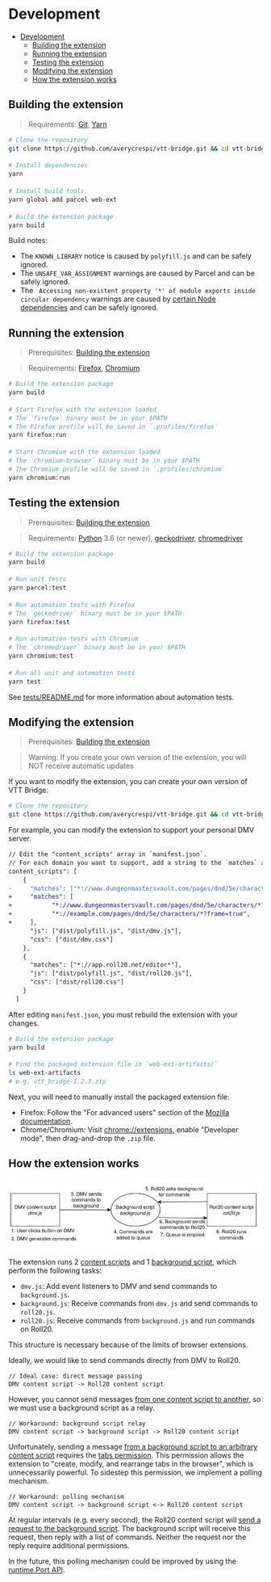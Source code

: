 # Development

- [Development](#development)
  - [Building the extension](#building-the-extension)
  - [Running the extension](#running-the-extension)
  - [Testing the extension](#testing-the-extension)
  - [Modifying the extension](#modifying-the-extension)
  - [How the extension works](#how-the-extension-works)

## Building the extension

> Requirements: [Git](https://git-scm.com/), [Yarn](https://yarnpkg.com/)

```sh
# Clone the repository
git clone https://github.com/averycrespi/vtt-bridge.git && cd vtt-bridge

# Install dependencies
yarn

# Install build tools
yarn global add parcel web-ext

# Build the extension package
yarn build
```

Build notes:
- The `KNOWN_LIBRARY` notice is caused by `polyfill.js` and can be safely ignored.
- The `UNSAFE_VAR_ASSIGNMENT` warnings are caused by Parcel and can be safely ignored.
- The ` Accessing non-existent property '*' of module exports inside circular dependency` warnings are caused by [certain Node dependencies](https://github.com/nodejs/node/issues/32987) and can be safely ignored.

## Running the extension

> Prerequisites: [Building the extension](#building-the-extension)

> Requirements: [Firefox](https://www.mozilla.org/en-CA/firefox/), [Chromium](https://www.chromium.org/)

```sh
# Build the extension package
yarn build

# Start Firefox with the extension loaded
# The `firefox` binary must be in your $PATH
# The Firefox profile will be saved in `.profiles/firefox`
yarn firefox:run

# Start Chromium with the extension loaded
# The `chromium-browser` binary must be in your $PATH
# The Chromium profile will be saved in `.profiles/chromium`
yarn chromium:run
```

## Testing the extension

> Prerequisites: [Building the extension](#building-the-extension)

> Requirements: [Python](https://www.python.org/) 3.6 (or newer), [geckodriver](https://firefox-source-docs.mozilla.org/testing/geckodriver/), [chromedriver](https://chromedriver.chromium.org/)

```sh
# Build the extension package
yarn build

# Run unit tests
yarn parcel:test

# Run automation tests with Firefox
# The `geckodriver` binary must be in your $PATH
yarn firefox:test

# Run automation tests with Chromium
# The `chromedriver` binary must be in your $PATH
yarn chromium:test

# Run all unit and automation tests
yarn test
```

See [tests/README.md](tests/README.md) for more information about automation tests.

## Modifying the extension

> Prerequisites: [Building the extension](#building-the-extension)

> Warning: If you create your own version of the extension, you will NOT receive automatic updates

If you want to modify the extension, you can create your own version of VTT Bridge.

```sh
# Clone the repository
git clone https://github.com/averycrespi/vtt-bridge.git && cd vtt-bridge
```

For example, you can modify the extension to support your personal DMV server.

```diff
// Edit the "content_scripts" array in `manifest.json`.
// For each domain you want to support, add a string to the `matches` array.
content_scripts": [
    {
-     "matches": ["*://www.dungeonmastersvault.com/pages/dnd/5e/characters/*?frame=true"],
+     "matches": [
+           "*://www.dungeonmastersvault.com/pages/dnd/5e/characters/*?frame=true",
+           "*://example.com/pages/dnd/5e/characters/*?frame=true",
+     ],
      "js": ["dist/polyfill.js", "dist/dmv.js"],
      "css": ["dist/dmv.css"]
    },
    {
      "matches": ["*://app.roll20.net/editor*"],
      "js": ["dist/polyfill.js", "dist/roll20.js"],
      "css": ["dist/roll20.css"]
    }
  ]
```

After editing `manifest.json`, you must rebuild the extension with your changes.

```sh
# Build the extension package
yarn build

# Find the packaged extension file in `web-ext-artifacts/`
ls web-ext-artifacts
# e.g. vtt_bridge-1.2.3.zip
```

Next, you will need to manually install the packaged extension file:

- Firefox: Follow the "For advanced users" section of the [Mozilla documentation](https://support.mozilla.org/en-US/kb/find-and-install-add-ons-add-features-to-firefox#w_how-do-i-find-and-install-add-ons).
- Chrome/Chromium: Visit [chrome://extensions](chrome://extensions), enable "Developer mode", then drag-and-drop the `.zip` file.

## How the extension works

![VTT Bridge diagram](assets/diagram.png)

The extension runs 2 [content scripts](https://developer.mozilla.org/en-US/docs/Mozilla/Add-ons/WebExtensions/Anatomy_of_a_WebExtension#Content_scripts) and 1 [background script](https://developer.mozilla.org/en-US/docs/Mozilla/Add-ons/WebExtensions/Anatomy_of_a_WebExtension#Background_scripts), which perform the following tasks:

- `dmv.js`: Add event listeners to DMV and send commands to `background.js`.
- `background.js`: Receive commands from `dmv.js` and send commands to `roll20.js`.
- `roll20.js`: Receive commands from `background.js` and run commands on Roll20.

This structure is necessary because of the limits of browser extensions.

Ideally, we would like to send commands directly from DMV to Roll20.

```
// Ideal case: direct message passing
DMV content script -> Roll20 content script
```

However, you cannot send messages [from one content script to another](https://stackoverflow.com/questions/47313507/send-message-from-content-script-to-another), so we must use a background script as a relay.

```
// Workaround: background script relay
DMV content script -> background script -> Roll20 content script
```

Unfortunately, sending a message [from a background script to an arbitrary content script](https://stackoverflow.com/questions/14245334/sendmessage-from-extension-background-or-popup-to-content-script-doesnt-work) requires the [tabs permission](https://developer.mozilla.org/en-US/docs/Mozilla/Add-ons/WebExtensions/Working_with_the_Tabs_API). This permission allows the extension to "create, modify, and rearrange tabs in the browser", which is unnecessarily powerful. To sidestep this permission, we implement a polling mechanism.

```
// Workaround: polling mechanism
DMV content script -> background script <-> Roll20 content script
```

At regular intervals (e.g. every second), the Roll20 content script will [send a request to the background script](https://developer.mozilla.org/en-US/docs/Mozilla/Add-ons/WebExtensions/Content_scripts#Communicating_with_background_scripts). The background script will receive this request, then reply with a list of commands. Neither the request nor the reply require additional permissions.

In the future, this polling mechanism could be improved by using the [runtime.Port API](https://developer.mozilla.org/en-US/docs/Mozilla/Add-ons/WebExtensions/API/runtime/Port).